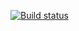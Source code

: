 [![Build status](https://ci.appveyor.com/api/projects/status/845cc0clfu6epmov?svg=true)](https://ci.appveyor.com/project/malrjane/h9-1)
